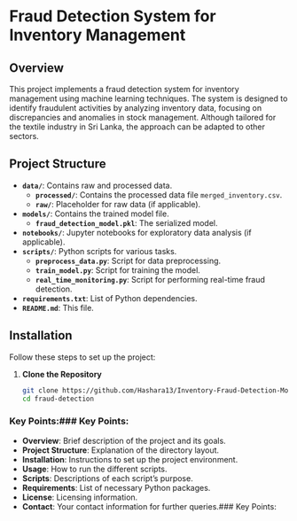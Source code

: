 # Fraud Detection System for Inventory Management

## Overview

This project implements a fraud detection system for inventory management using machine learning techniques. The system is designed to identify fraudulent activities by analyzing inventory data, focusing on discrepancies and anomalies in stock management. Although tailored for the textile industry in Sri Lanka, the approach can be adapted to other sectors.

## Project Structure


- **`data/`**: Contains raw and processed data.
  - **`processed/`**: Contains the processed data file `merged_inventory.csv`.
  - **`raw/`**: Placeholder for raw data (if applicable).
- **`models/`**: Contains the trained model file.
  - **`fraud_detection_model.pkl`**: The serialized model.
- **`notebooks/`**: Jupyter notebooks for exploratory data analysis (if applicable).
- **`scripts/`**: Python scripts for various tasks.
  - **`preprocess_data.py`**: Script for data preprocessing.
  - **`train_model.py`**: Script for training the model.
  - **`real_time_monitoring.py`**: Script for performing real-time fraud detection.
- **`requirements.txt`**: List of Python dependencies.
- **`README.md`**: This file.

## Installation

Follow these steps to set up the project:

1. **Clone the Repository**

   ```bash
   git clone https://github.com/Hashara13/Inventory-Fraud-Detection-Model.git
   cd fraud-detection

### Key Points:### Key Points:

- **Overview**: Brief description of the project and its goals.
- **Project Structure**: Explanation of the directory layout.
- **Installation**: Instructions to set up the project environment.
- **Usage**: How to run the different scripts.
- **Scripts**: Descriptions of each script’s purpose.
- **Requirements**: List of necessary Python packages.
- **License**: Licensing information.
- **Contact**: Your contact information for further queries.### Key Points:
